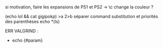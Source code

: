 si motivation, faire les expansions de PS1 et PS2
-> \c change la couleur ?

(echo lol && cat gigipokp) >a 2>b
séparer command substitution et priorités des parenthèses
echo *(ls)

ERR VALGRIND :
- echo {#param}
